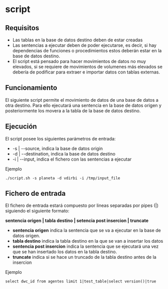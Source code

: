 # script

## Requisitos
* Las tablas en la base de datos destino deben de estar creadas
* Las sentencias a ejecutar deben de poder ejecutarse, es decir, si hay dependencias de funciones o procedimientos estos deberán estar en la base de datos destino.
* El script está pensado para hacer movimientos de datos no muy elevados, si se requiere de movimientos de volumenes más elevados se debería de podificar para extraer e importar datos con tablas externas. 

## Funcionamiento
El siguiente script permite el movimiento de datos de una base de datos a otra destino. Para ello ejecutará una sentencia en la base de datos origen y posteriormente los movera a la tabla de la base de datos destino. 

## Ejecución
El script posee los siguientes parámetros de entrada:

* -s | --source, indica la base de datos origin
* -d | --destination, indica la base de datos destino
* -i | --input, indica el fichero con las sentencias a ejecutar

Ejemplo
```
./script.sh -s planeta -d vdirbi -i /tmp/input_file
```

## Fichero de entrada
El fichero de entrada estará compuesto por lineas separadas por pipes (|) siguiendo el siguiente formato:

**sentencia origen  |  tabla destino  |  setencia post insercion  |  truncate**

* **sentencia origen** indica la sentencia que se va a ejecutar en la base de datos origen.
* **tabla destino** indica la tabla destino en la que se van a insertar los datos
* **sentencia post insercion** indica la sentencia que se ejecutará una vez que se han insertado los datos en la tabla destino.
* **truncate** indica si se hace un truncado de la tabla destino antes de la insercion

Ejemplo
```
select dwc_id from agentes limit 1|test_table|select version()|true
```
